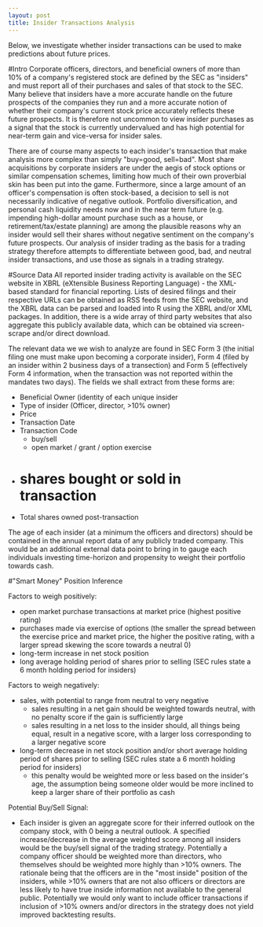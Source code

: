 ```yaml
---
layout: post
title: Insider Transactions Analysis 
---
```


<div class="message">
  Below, we investigate whether insider transactions can be used to make
  predictions about future prices.
</div>

#Intro
Corporate officers, directors, and beneficial owners of more than 10% of a company's registered stock are defined by the SEC as "insiders" and must report all of their purchases and sales of that stock to the SEC. Many believe that insiders have a more accurate handle on the future prospects of the companies they run and a more accurate notion of whether their company's current stock price accurately reflects these future prospects. It is therefore not uncommon to view insider purchases as a signal that the stock is currently undervalued and has high potential for near-term gain and vice-versa for insider sales.

There are of course many aspects to each insider's transaction that make analysis more complex than simply "buy=good, sell=bad". Most share acquisitions by corporate insiders are under the aegis of stock options or similar compensation schemes, limiting how much of their own proverbial skin has been put into the game. Furthermore, since a large amount of an officer's compensation is often stock-based, a decision to sell is not necessarily indicative of negative outlook. Portfolio diversification, and personal cash liquidity needs now and in the near term future (e.g. impending high-dollar amount purchase such as a house, or retirement/tax/estate planning) are among the plausible reasons why an insider would sell their shares without negative sentiment on the company's future prospects. Our analysis of insider trading as the basis for a trading strategy therefore attempts to differentiate between good, bad, and neutral insider transactions, and use those as signals in a trading strategy.

#Source Data
All reported insider trading activity is available on the SEC website in XBRL (eXtensible Business Reporting Language) - the XML-based standard for financial reporting. Lists of desired filings and their respective URLs can be obtained as RSS feeds from the SEC website, and the XBRL data can be parsed and loaded into R using the XBRL and/or XML packages. In addition, there is a wide array of third party websites that also aggregate this publicly available data, which can be obtained via screen-scrape and/or direct download. 

The relevant data we we wish to analyze are found in SEC Form 3 (the initial filing one must make upon becoming a corporate insider), Form 4 (filed by an insider within 2 business days of a transection) and Form 5 (effectively Form 4 information, when the transaction was not reported within the mandates two days). The fields we shall extract from these forms are:
- Beneficial Owner (identity of each unique insider
- Type of insider (Officer, director, >10% owner)
- Price
- Transaction Date
- Transaction Code
    - buy/sell
    - open market / grant / option exercise
- # shares bought or sold in transaction
- Total shares owned post-transaction

The age of each insider (at a minimum the officers and directors) should be contained in the annual report data of any publicly traded company. This would be an additional external data point to bring in to gauge each individuals investing time-horizon and propensity to weight their portfolio towards cash.

#"Smart Money" Position Inference

Factors to weigh positively:
- open market purchase transactions at market price (highest positive rating)
- purchases made via exercise of options (the smaller the spread between the exercise price and market price, the higher the positive rating, with a larger spread skewing the score towards a neutral 0)
- long-term increase in net stock position 
- long average holding period of shares prior to selling (SEC rules state a 6 month holding period for insiders)

Factors to weigh negatively:
- sales, with potential to range from neutral to very negative
    - sales resulting in a net gain should be weighted towards neutral, with no penalty score if the gain is sufficiently large
    - sales resulting in a net loss to the insider should, all things being equal, result in a negative score, with a larger loss corresponding to a larger negative score
- long-term decrease in net stock position and/or short average holding period of shares prior to selling (SEC rules state a 6 month holding period for insiders)
    - this penalty would be weighted more or less based on the insider's age, the assumption being someone older would be more inclined to keep a larger share of their portfolio as cash


Potential Buy/Sell Signal:
- Each insider is given an aggregate score for their inferred outlook on the company stock, with 0 being a neutral outlook. A specified increase/decrease in the average weighted score among all insiders would be the buy/sell signal of the trading strategy. Potentially a company officer should be weighted more than directors, who themselves should be weighted more highly than >10% owners. The rationale being that the officers are in the "most inside" position of the insiders, while >10% owners that are not also officers or directors are less likely to have true inside information not available to the general public. Potentially we would only want to include officer transactions if inclusion of >10% owners and/or directors in the strategy does not yield improved backtesting results.
